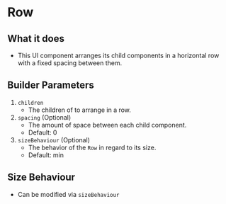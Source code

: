 # Row 

## What it does
- This UI component arranges its child components in a horizontal row with a fixed spacing between them.

## Builder Parameters
1. `children`
    - The children of to arrange in a row.
2. `spacing` (Optional)
    - The amount of space between each child component.
    - Default: 0 
3. `sizeBehaviour` (Optional)
    - The behavior of the `Row` in regard to its size.
    - Default: min

## Size Behaviour
- Can be modified via `sizeBehaviour`
